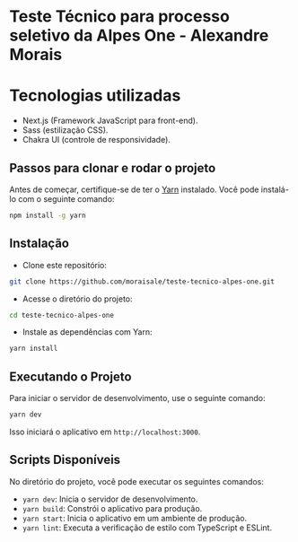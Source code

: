 # Teste Técnico para processo seletivo da Alpes One - Alexandre Morais

# Tecnologias utilizadas
  - Next.js (Framework JavaScript para front-end).
  - Sass (estilização CSS).
  - Chakra UI (controle de responsividade).
  
## Passos para clonar e rodar o projeto

Antes de começar, certifique-se de ter o [Yarn](https://classic.yarnpkg.com/en/docs/install/) instalado. Você pode instalá-lo com o seguinte comando:

```bash
npm install -g yarn
```

## Instalação

- Clone este repositório:

```bash
git clone https://github.com/moraisale/teste-tecnico-alpes-one.git
```

- Acesse o diretório do projeto:

```bash
cd teste-tecnico-alpes-one
```

- Instale as dependências com Yarn:

```bash
yarn install
```

## Executando o Projeto

Para iniciar o servidor de desenvolvimento, use o seguinte comando:

```bash
yarn dev
```

Isso iniciará o aplicativo em `http://localhost:3000`.

## Scripts Disponíveis

No diretório do projeto, você pode executar os seguintes comandos:

- `yarn dev`: Inicia o servidor de desenvolvimento.
- `yarn build`: Constrói o aplicativo para produção.
- `yarn start`: Inicia o aplicativo em um ambiente de produção.
- `yarn lint`: Executa a verificação de estilo com TypeScript e ESLint.


